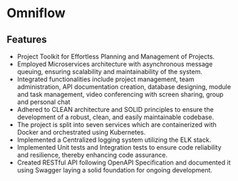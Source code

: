 # Omniflow

## Features

-   Project Toolkit for Effortless Planning and Management of Projects.
-   Employed Microservices architecture with asynchronous message queuing, ensuring scalability and maintainability of the system.
-   Integrated functionalities include project management, team administration, API documentation creation, database designing, module and task management, video conferencing with screen sharing, group and personal chat
-   Adhered to CLEAN architecture and SOLID principles to ensure the development of a robust, clean, and easily maintainable codebase.
-   The project is split into seven services which are containerized with Docker and orchestrated using Kubernetes.
-   Implemented a Centralized logging system utilizing the ELK stack.
-   Implemented Unit tests and Integration tests to ensure code reliability and resilience, thereby enhancing code assurance.
-   Created RESTful API following OpenAPI Specification and documented it using Swagger laying a solid foundation for ongoing development.
